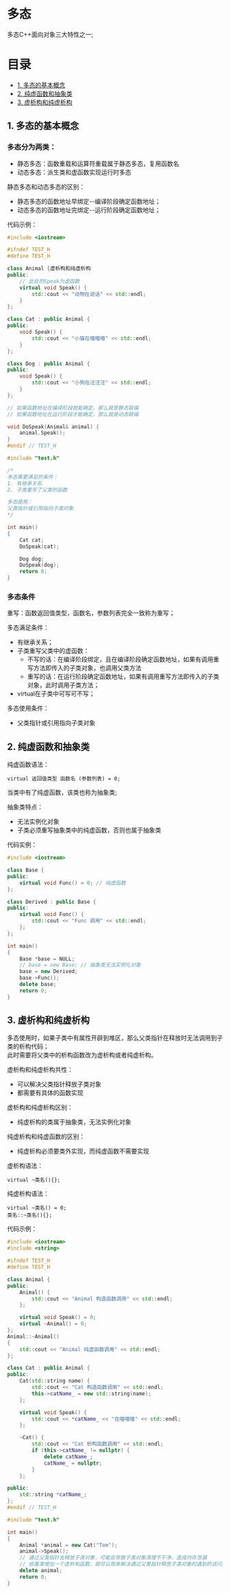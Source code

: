 # 多态
多态C++面向对象三大特性之一;   
# 目录
 - [1. 多态的基本概念](#1-多态的基本概念)
 - [2. 纯虚函数和抽象类](#2-纯虚函数和抽象类)
 - [3. 虚析构和纯虚析构](#3-虚析构和纯虚析构)

## 1. 多态的基本概念
### 多态分为两类：  
- 静态多态：函数重载和运算符重载属于静态多态，复用函数名
- 动态多态：派生类和虚函数实现运行时多态

静态多态和动态多态的区别：
- 静态多态的函数地址早绑定--编译阶段确定函数地址；
- 动态多态的函数地址完绑定--运行阶段确定函数地址；

代码示例：
```cpp
#include <iostream>

#ifndef TEST_H
#define TEST_H

class Animal {虚析构和纯虚析构
public: 
    // 此处的Speak为虚函数
    virtual void Speak() {
        std::cout << "动物在说话" << std::endl;
    }
};

class Cat : public Animal {
public: 
    void Speak() {
        std::cout << "小猫在喵喵喵" << std::endl;
    }
};

class Dog : public Animal {
public: 
    void Speak() {
        std::cout << "小狗在汪汪汪" << std::endl;
    }
};

// 如果函数地址在编译阶段就能确定，那么就是静态联编
// 如果函数地址在运行阶段才能确定，那么就是动态联编

void DoSpeak(Animal& animal) {
    animal.Speak();
}
#endif // TEST_H
```
```cpp
#include "test.h"

/* 
多态需要满足的条件：
1. 有继承关系
2. 子类重写了父类的函数

多态使用：
父类指针或引用指向子类对象
*/ 

int main()
{
    Cat cat;
    DoSpeak(cat);

    Dog dog;
    DoSpeak(dog);
    return 0;
}
```
### 多态条件
重写：函数返回值类型，函数名，参数列表完全一致称为重写；

多态满足条件：  
- 有继承关系；
- 子类重写父类中的虚函数：
  - 不写的话：在编译阶段绑定，且在编译阶段确定函数地址，如果有调用重写方法即传入的子类对象，也调用父类方法
  - 重写的话：在运行阶段确定函数地址，如果有调用重写方法即传入的子类对象，此时调用子类方法；
- virtual在子类中可写可不写；

多态使用条件：  
- 父类指针或引用指向子类对象


## 2. 纯虚函数和抽象类
纯虚函数语法：
```
virtual 返回值类型 函数名 (参数列表) = 0;
```
当类中有了纯虚函数，该类也称为抽象类;  

抽象类特点：  
- 无法实例化对象  
- 子类必须重写抽象类中的纯虚函数，否则也属于抽象类

代码实例：  
```cpp
#include <iostream>

class Base {
public: 
    virtual void Func() = 0; // 纯虚函数
};

class Derived : public Base {
public:
    virtual void Func() {
        std::cout << "Func 调用" << std::endl;
    };
};

int main()
{
    Base *base = NULL;
    // base = new Base; // 抽象类无法实例化对象
    base = new Derived;
    base->Func();
    delete base;
    return 0;
}
```

## 3. 虚析构和纯虚析构
多态使用时，如果子类中有属性开辟到堆区，那么父类指针在释放时无法调用到子类的析构代码；  
此时需要将父类中的析构函数改为虚析构或者纯虚析构。  

虚析构和纯虚析构共性：  
- 可以解决父类指针释放子类对象
- 都需要有具体的函数实现

虚析构和纯虚析构区别：  
- 纯虚析构的类属于抽象类，无法实例化对象

纯虚析构和纯虚函数的区别：  
- 纯虚析构必须要类外实现，而纯虚函数不需要实现

虚析构语法：
```
virtual ~类名(){};
```
纯虚析构语法：
```
virtual ~类名() = 0;
类名::~类名(){};
```

代码示例：
```cpp
#include <iostream>
#include <string>

#ifndef TEST_H
#define TEST_H

class Animal {
public: 
    Animal() {
        std::cout << "Animal 构造函数调用" << std::endl;
    };

    virtual void Speak() = 0;
    virtual ~Animal() = 0;
};
Animal::~Animal() 
{
    std::cout << "Animal 纯虚函数调用" << std::endl;
};

class Cat : public Animal {
public: 
    Cat(std::string name) {
        std::cout << "Cat 构造函数调用" << std::endl;
        this->catName_ = new std::string(name);
    };

    virtual void Speak() {
        std::cout << *catName_ << "在喵喵喵" << std::endl;
    };

    ~Cat() {
        std::cout << "Cat 析构函数调用" << std::endl;
        if (this->catName_ != nullptr) {
            delete catName_;
            catName_ = nullptr;
        } 
    };

public:
    std::string *catName_;
};
#endif // TEST_H
```
```cpp
#include "test.h"

int main()
{
    Animal *animal = new Cat("Tom");
    animal->Speak();
    // 通过父类指针去释放子类对象，可能会导致子类对象清理不干净，造成内存泄漏
    // 给基类增加一个虚析构函数，就可以用来解决通过父类指针释放子类对象时遇到的该问题
    delete animal;
    return 0;
}
```
